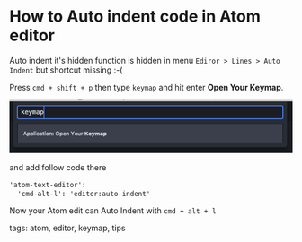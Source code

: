 # How to Auto indent code in Atom editor

Auto indent it's hidden function is hidden in menu `Ediror > Lines > Auto Indent` but shortcut missing :-(

Press `cmd + shift + p` then type `keymap` and hit enter **Open Your Keymap**.

![Open Your Keymap](atom-keymap.png)

and add follow code there

```
'atom-text-editor':
  'cmd-alt-l': 'editor:auto-indent'
```

Now your Atom edit can Auto Indent with `cmd + alt + l`

tags: atom, editor, keymap, tips